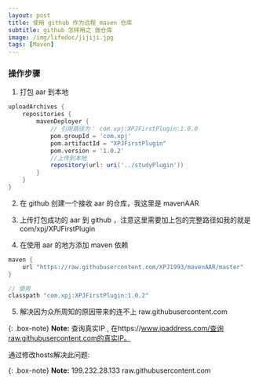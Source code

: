 ```yaml
---
layout: post
title: 使用 github 作为远程 maven 仓库
subtitle: github 怎样用之 做仓库
image: /img/lifedoc/jijiji.jpg
tags: [Maven]
---
```


### 操作步骤

1. 打包 aar 到本地

```groovy
uploadArchives {
    repositories {
        mavenDeployer {
            // 引用路径为： com.xpj:XPJFirstPlugin:1.0.0
            pom.groupId = 'com.xpj'
            pom.artifactId = "XPJFirstPlugin"
            pom.version = '1.0.2'
            //上传到本地
            repository(url: uri('../studyPlugin'))
        }
    }
}
```

2. 在 github 创建一个接收 aar 的仓库，我这里是 mavenAAR

3. 上传打包成功的 aar 到 github ，注意这里需要加上包的完整路径如我的就是 com/xpj/XPJFirstPlugin

4. 在使用 aar 的地方添加 maven 依赖

```groovy
maven {
    url "https://raw.githubusercontent.com/XPJ1993/mavenAAR/master"
}

// 使用
classpath "com.xpj:XPJFirstPlugin:1.0.2"
```

5. 解决因为众所周知的原因带来的连不上 raw.githubusercontent.com 

{: .box-note}
**Note:** 查询真实IP , 在https://www.ipaddress.com/查询raw.githubusercontent.com的真实IP。

通过修改hosts解决此问题:

{: .box-note}
**Note:** 199.232.28.133 raw.githubusercontent.com


